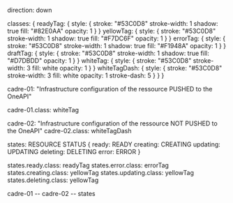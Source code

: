 direction: down

classes: {
  readyTag: {
    style: {
      stroke: "#53C0D8"
      stroke-width: 1
      shadow: true
      fill: "#82E0AA"
      opacity: 1
    }
  }
  yellowTag: {
    style: {
      stroke: "#53C0D8"
      stroke-width: 1
      shadow: true
      fill: "#F7DC6F"
      opacity: 1
    }
  }
  errorTag: {
    style: {
      stroke: "#53C0D8"
      stroke-width: 1
      shadow: true
      fill: "#F1948A"
      opacity: 1
    }
  }
  draftTag: {
    style: {
      stroke: "#53C0D8"
      stroke-width: 1
      shadow: true
      fill: "#D7DBDD"
      opacity: 1
    }
  }
  whiteTag: {
    style: {
      stroke: "#53C0D8"
      stroke-width: 3
      fill: white
      opacity: 1
    }
  }
  whiteTagDash: {
    style: {
      stroke: "#53C0D8"
      stroke-width: 3
      fill: white
      opacity: 1
      stroke-dash: 5
    }
  }
}

cadre-01: "Infrastructure configuration of the ressource PUSHED to the OneAPI"

cadre-01.class: whiteTag

cadre-02: "Infrastructure configuration of the ressource NOT PUSHED to the OneAPI"
cadre-02.class: whiteTagDash

states: RESOURCE STATUS {
  ready: READY
  creating: CREATING
  updating: UPDATING
  deleting: DELETING
  error: ERROR
}

states.ready.class: readyTag
states.error.class: errorTag
states.creating.class: yellowTag
states.updating.class: yellowTag
states.deleting.class: yellowTag

cadre-01 -- cadre-02 -- states
